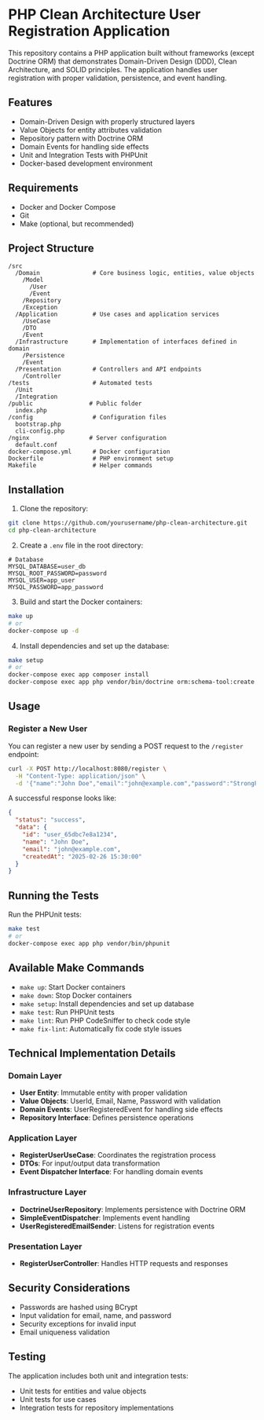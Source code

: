 # PHP Clean Architecture User Registration Application

This repository contains a PHP application built without frameworks (except Doctrine ORM) that demonstrates Domain-Driven Design (DDD), Clean Architecture, and SOLID principles. The application handles user registration with proper validation, persistence, and event handling.

## Features

- Domain-Driven Design with properly structured layers
- Value Objects for entity attributes validation
- Repository pattern with Doctrine ORM
- Domain Events for handling side effects
- Unit and Integration Tests with PHPUnit
- Docker-based development environment

## Requirements

- Docker and Docker Compose
- Git
- Make (optional, but recommended)

## Project Structure

```
/src
  /Domain               # Core business logic, entities, value objects
    /Model
      /User
      /Event
    /Repository
    /Exception
  /Application          # Use cases and application services
    /UseCase
    /DTO
    /Event
  /Infrastructure       # Implementation of interfaces defined in domain
    /Persistence
    /Event
  /Presentation         # Controllers and API endpoints
    /Controller
/tests                  # Automated tests
  /Unit
  /Integration
/public                # Public folder
  index.php
/config                 # Configuration files
  bootstrap.php
  cli-config.php
/nginx                 # Server configuration
  default.conf
docker-compose.yml      # Docker configuration
Dockerfile              # PHP environment setup
Makefile                # Helper commands
```

## Installation

1. Clone the repository:

```bash
git clone https://github.com/yourusername/php-clean-architecture.git
cd php-clean-architecture
```

2. Create a `.env` file in the root directory:

```
# Database
MYSQL_DATABASE=user_db
MYSQL_ROOT_PASSWORD=password
MYSQL_USER=app_user
MYSQL_PASSWORD=app_password
```

3. Build and start the Docker containers:

```bash
make up
# or
docker-compose up -d
```

4. Install dependencies and set up the database:

```bash
make setup
# or
docker-compose exec app composer install
docker-compose exec app php vendor/bin/doctrine orm:schema-tool:create
```

## Usage

### Register a New User

You can register a new user by sending a POST request to the `/register` endpoint:

```bash
curl -X POST http://localhost:8080/register \
  -H "Content-Type: application/json" \
  -d '{"name":"John Doe","email":"john@example.com","password":"StrongP@ss1"}'
```

A successful response looks like:

```json
{
  "status": "success",
  "data": {
    "id": "user_65dbc7e8a1234",
    "name": "John Doe",
    "email": "john@example.com",
    "createdAt": "2025-02-26 15:30:00"
  }
}
```

## Running the Tests

Run the PHPUnit tests:

```bash
make test
# or
docker-compose exec app php vendor/bin/phpunit
```

## Available Make Commands

- `make up`: Start Docker containers
- `make down`: Stop Docker containers
- `make setup`: Install dependencies and set up database
- `make test`: Run PHPUnit tests
- `make lint`: Run PHP CodeSniffer to check code style
- `make fix-lint`: Automatically fix code style issues

## Technical Implementation Details

### Domain Layer

- **User Entity**: Immutable entity with proper validation
- **Value Objects**: UserId, Email, Name, Password with validation
- **Domain Events**: UserRegisteredEvent for handling side effects
- **Repository Interface**: Defines persistence operations

### Application Layer

- **RegisterUserUseCase**: Coordinates the registration process
- **DTOs**: For input/output data transformation
- **Event Dispatcher Interface**: For handling domain events

### Infrastructure Layer

- **DoctrineUserRepository**: Implements persistence with Doctrine ORM
- **SimpleEventDispatcher**: Implements event handling
- **UserRegisteredEmailSender**: Listens for registration events

### Presentation Layer

- **RegisterUserController**: Handles HTTP requests and responses

## Security Considerations

- Passwords are hashed using BCrypt
- Input validation for email, name, and password
- Security exceptions for invalid input
- Email uniqueness validation

## Testing

The application includes both unit and integration tests:

- Unit tests for entities and value objects
- Unit tests for use cases
- Integration tests for repository implementations
